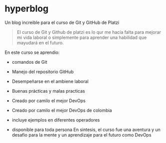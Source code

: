 # hyperblog
Un blog increible para el curso de Git y GitHub de Platzi
>El curso de Git y Github de platzi es lo qur me hacía falta para mejorar mi vida laboral o simplemente para aprender una habilidad que mayudará en el futuro. 

En este curso se aprendio: 
- comandos de Git 
- Manejo del repositorio GitHub 
- Desempeñarse en el ambiene laboral
- Buenas prácticas y malas practicas
- Creado por camilo el mejor DevOps 

- Creado por camilo el mejor DevOps de colombia
- incluye ejemplos en diferentes operadores
- disponible para toda persona
En sintesis, el curso fue una aventura y un desafio para la mente y un aprendizaje para el futuro como DevOps